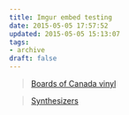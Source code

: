 ```yaml
---
title: Imgur embed testing
date: 2015-05-05 17:57:52
updated: 2015-05-05 15:13:07
tags:
- archive
draft: false
---
```


<blockquote class="imgur-embed-pub" lang="en" data-id="a/Fajuu"><a href="//imgur.com/a/Fajuu">Boards of Canada vinyl</a></blockquote><script async src="//s.imgur.com/min/embed.js" charset="utf-8"></script>


<blockquote class="imgur-embed-pub" lang="en" data-id="a/hYJnV"><a href="//imgur.com/a/hYJnV">Synthesizers</a></blockquote><script async src="//s.imgur.com/min/embed.js" charset="utf-8"></script>